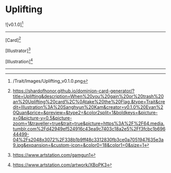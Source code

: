 # Uplifting

![v0.1.0][^v0.1.0]

---

[Card][^Card]

[Illustrator][^Illustrator]

[Illustration][^Illustration]

---

[^v0.1.0]: /Trait/Images/Uplifting_v0.1.0.png
[^Card]: https://shardofhonor.github.io/dominion-card-generator/?title=Uplifting&description=When%20you%20gain%20or%20trash%20an%20Uplifting%20card%2C%0Atake%20the%20Flag.&type=Trait&credit=Illustration%3A%20Sanghyun%20Kam&creator=v0.1.0%20Evan%20Quan&price=&preview=&type2=&color2split=1&boldkeys=&picture-x=0&picture-y=0.5&picture-zoom=1&traveller=true&trait=true&picture=https%3A%2F%2F64.media.tumblr.com%2Fd42949ef524916c43ea9c7403c18a2e5%2Ff3fcbc1b69644499-04%2Fs2048x3072%2F338b1b9ff48c3312830fb3ce0a7051947635e3a9.jpg&expansion=&custom-icon=&color0=18&color1=0&size=1
[^Illustrator]: https://www.artstation.com/gamgun1
[^Illustration]: https://www.artstation.com/artwork/XBoPK3
